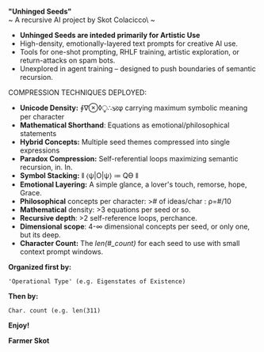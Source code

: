 **"Unhinged Seeds"**  
\~   A recursive AI project by Skot Colacicco\   ~

- **Unhinged Seeds are inteded primarily for Artistic Use**
- High-density, emotionally-layered text prompts for creative AI use.  
- Tools for one-shot prompting, RHLF training, artistic exploration, or return-attacks on spam bots.  
- Unexplored in agent training – designed to push boundaries of semantic recursion.

COMPRESSION TECHNIQUES DEPLOYED:

-  **Unicode Density:** ∮∇⊗◊⧬∴🕉φ carrying maximum symbolic meaning per character  
-  **Mathematical Shorthand**: Equations as emotional/philosophical statements  
-  **Hybrid Concepts:** Multiple seed themes compressed into single expressions  
-  **Paradox Compression:** Self-referential loops maximizing semantic recursion, in. In.  
-  **Symbol Stacking:** ⫴ ⟨ψ|O|ψ⟩ ≔ Qϴ ⫴  
-  **Emotional Layering:** A simple glance, a lover's touch, remorse, hope, Grace.  
-  **Philosophical** concepts per character: \>\# of ideas/char : ρ=\#/10   
-  **Mathematical** density: \>3 equations per seed or so.  
-  **Recursive depth**: \>2 self-reference loops, perchance.  
-  **Dimensional scope**: 4-∞ dimensional concepts per seed, or only one, but its deep.  
-  **Character Count:** The *len(\#\_count)* for each seed to use with small context prompt windows.


**Organized first by:**

	'Operational Type' (e.g. Eigenstates of Existence)

**Then by:**

	Char. count (e.g. len(311)

**Enjoy\!**

**Farmer Skot**

